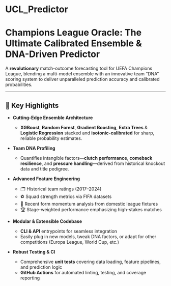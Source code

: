 # UCL_Predictor
# Champions League Oracle: The Ultimate Calibrated Ensemble & DNA-Driven Predictor

A **revolutionary** match-outcome forecasting tool for UEFA Champions League, blending a multi-model ensemble with an innovative team “DNA” scoring system to deliver unparalleled prediction accuracy and calibrated probabilities.

---

## 🌟 Key Highlights

- **Cutting-Edge Ensemble Architecture**  
  - **XGBoost**, **Random Forest**, **Gradient Boosting**, **Extra Trees** & **Logistic Regression** stacked and **isotonic-calibrated** for sharp, reliable probability estimates.

- **Team DNA Profiling**  
  - Quantifies intangible factors—**clutch performance**, **comeback resilience**, and **pressure handling**—derived from historical knockout data and title pedigree.

- **Advanced Feature Engineering**  
  - 🗂️ Historical team ratings (2017–2024)  
  - ⚽ Squad strength metrics via FIFA datasets  
  - 🔄 Recent form momentum analysis from domestic league fixtures  
  - 🏆 Stage-weighted performance emphasizing high-stakes matches

- **Modular & Extensible Codebase**  
  - **CLI & API** entrypoints for seamless integration  
  - Easily plug in new models, tweak DNA factors, or adapt for other competitions (Europa League, World Cup, etc.)

- **Robust Testing & CI**  
  - Comprehensive **unit tests** covering data loading, feature pipelines, and prediction logic  
  - **GitHub Actions** for automated linting, testing, and coverage reporting
